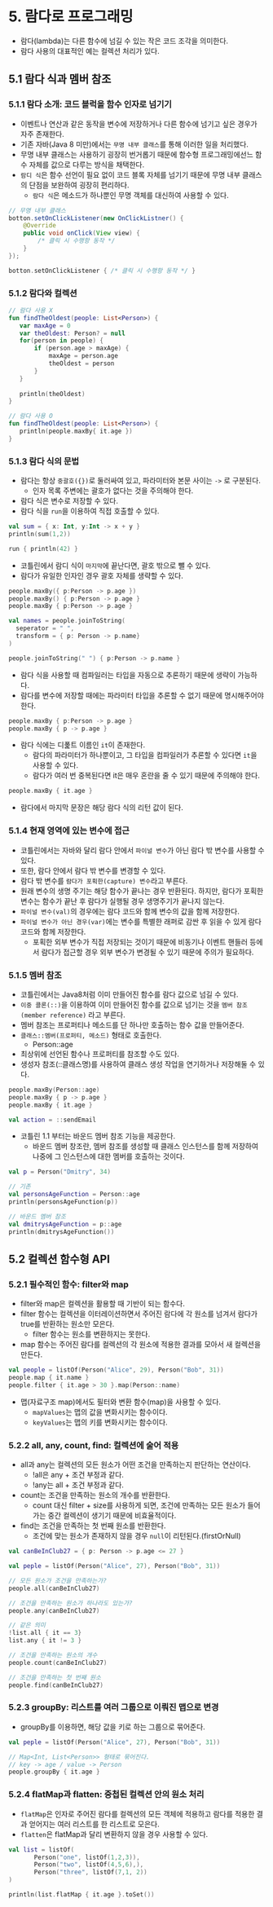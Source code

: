 # 5. 람다로 프로그래밍

- 람다(lambda)는 다른 함수에 넘길 수 있는 작은 코드 조각을 의미한다.
- 람다 사용의 대표적인 예는 컬렉션 처리가 있다.

## 5.1 람다 식과 멤버 참조

### 5.1.1 람다 소개: 코드 블럭을 함수 인자로 넘기기

- 이벤트나 연산과 같은 동작을 변수에 저장하거나 다른 함수에 넘기고 싶은 경우가 자주 존재한다.
- 기존 자바(Java 8 미만)에서는 `무명 내부 클래스`를 통해 이러한 일을 처리했다.
- 무명 내부 클래스는 사용하기 굉장히 번거롭기 때문에 함수형 프로그래밍에선느 함수 자체를 값으로 다루는 방식을 채택한다.
- `람디 식`은 함수 선언이 필요 없이 코드 블록 자체를 넘기기 때문에 무명 내부 클래스의 단점을 보완하여 굉장히 편리하다.
  - `람다 식`은 메소드가 하나뿐인 무명 객체를 대신하여 사용할 수 있다.

```java
// 무명 내부 클래스
botton.setOnClickListener(new OnClickListner() {
    @Override
    public void onClick(View view) {
        /* 클릭 시 수행항 동작 */
    }
});
```

```kotlin
botton.setOnClickListener { /* 클릭 시 수행항 동작 */ }
```

### 5.1.2 람다와 컬렉션

```kotlin
// 람다 사용 X
fun findTheOldest(people: List<Person>) {
   var maxAge = 0
   var theOldest: Person? = null
   for(person in people) {
       if (person.age > maxAge) {
           maxAge = person.age
           theOldest = person
       }
   }
   
   println(theOldest)
}

// 람다 사용 O
fun findTheOldest(people: List<Person>) {
   println(people.maxBy{ it.age })
}
```

### 5.1.3 람다 식의 문법

- 람다는 항상 `중괄호({})`로 둘러싸여 있고, 파라미터와 본문 사이는 `->` 로 구분된다.
  - 인자 목록 주변에는 괄호가 없다는 것을 주의해야 한다.
- 람다 식은 변수로 저장할 수 있다.
- 람다 식을 `run`을 이용하여 직접 호출할 수 있다.

```kotlin
val sum = { x: Int, y:Int -> x + y }
println(sum(1,2))

run { println(42) }
```

- 코틀린에서 람디 식이 `마지막`에 끝난다면, 괄호 밖으로 뺄 수 있다.
- 람다가 유일한 인자인 경우 괄호 자체를 생략할 수 있다.

```kotlin
people.maxBy({ p:Person -> p.age })
people.maxBy() { p:Person -> p.age }
people.maxBy { p:Person -> p.age }

val names = people.joinToString(
  seperator = " ",
  transform = { p: Person -> p.name}
)

people.joinToString(" ") { p:Person -> p.name }
```

- 람다 식을 사용할 때 컴파일러는 타입을 자동으로 추론하기 때문에 생략이 가능하다.
- 람다를 변수에 저장할 때에는 파라미터 타입을 추론할 수 없기 때문에 명시해주어야 한다.

```kotlin
people.maxBy { p:Person -> p.age }
people.maxBy { p -> p.age }
```

- 람다 식에는 디폹트 이름인 `it`이 존재한다.
  - 람다의 파라미터가 하나뿐이고, 그 타입을 컴파일러가 추론할 수 있다면 `it`을 사용할 수 있다.
  - 람다가 여러 번 중복된다면 it은 매우 혼란을 줄 수 있기 때문에 주의해야 한다.

```kotlin
people.maxBy { it.age }
```

- 람다에서 마지막 문장은 해당 람다 식의 리턴 값이 된다.

### 5.1.4 현재 영역에 있는 변수에 접근

- 코틀린에서는 자바와 달리 람다 안에서 `파이널 변수`가 아닌 람다 밖 변수를 사용할 수 있다.
- 또한, 람다 안에서 람다 밖 변수를 변경할 수 있다.
- 람다 밖 변수를 `람다가 포획한(capture) 변수`라고 부른다.
- 원래 변수의 생명 주기는 해당 함수가 끝나는 경우 반환된다. 하지만, 람다가 포획한 변수는 함수가 끝난 후 람다가 실행될 경우 생명주기가 끝나지 않는다.
- `파이널 변수(val)`의 경우에는 람다 코드와 함께 변수의 값을 함께 저장한다.
- `파이널 변수가 아닌 경우(var)`에는 변수를 특별한 래퍼로 감싼 후 읽을 수 있게 람다 코드와 함께 저장한다.
  - 포획한 외부 변수가 직접 저장되는 것이기 때문에 비동기나 이벤트 핸들러 등에서 람다가 접근할 경우 외부 변수가 변경될 수 있기 때문에 주의가 필요하다.

### 5.1.5 멤버 참조

- 코틀린에서는 Java8처럼 이미 만들어진 함수를 람다 값으로 넘길 수 있다.
- `이중 콜론(::)`을 이용하여 이미 만들어진 함수를 값으로 넘기는 것을 `멤버 참조(member reference)` 라고 부른다.
- 멤버 참조는 프로퍼티나 메소드를 단 하나만 호출하는 함수 값을 만들어준다.
- `클래스::멤버(프로퍼티, 메소드)` 형태로 호출한다.
  - Person::age
- 최상위에 선언된 함수나 프로퍼티를 참조할 수도 있다.
- 생성자 참조(::클래스명)를 사용하여 클래스 생성 작업을 연기하거나 저장해둘 수 있다.

```kotlin
people.maxBy(Person::age)
people.maxBy { p -> p.age }
people.maxBy { it.age }

val action = ::sendEmail
```

- 코틀린 1.1 부터는 바운드 멤버 참조 기능을 제공한다.
  - 바운드 멤버 창조란, 멤버 참조를 생성할 때 클래스 인스턴스를 함께 저장하여 나중에 그 인스턴스에 대한 멤버를 호출하는 것이다.

```kotlin
val p = Person("Dmitry", 34)

// 기존
val personsAgeFunction = Person::age
println(personsAgeFunction(p))

// 바운드 멤버 참조
val dmitrysAgeFunction = p::age
println(dmitrysAgeFunction())
```

## 5.2 컬렉션 함수형 API

### 5.2.1 필수적인 함수: filter와 map

- filter와 map은 컬렉션을 활용할 때 기반이 되는 함수다.
- filter 함수는 컬렉션을 이터레이션하면서 주어진 람다에 각 원소를 넘겨서 람다가 true를 반환하는 원소만 모은다.
  - filter 함수는 원소를 변환하지는 못한다.
- map 함수는 주어진 람다를 컬렉션의 각 원소에 적용한 결과를 모아서 새 컬렉션을 만든다.

```kotlin
val people = listOf(Person("Alice", 29), Person("Bob", 31))
people.map { it.name }
people.filter { it.age > 30 }.map(Person::name)
```

- 맵(자료구조 map)에서도 필터와 변환 함수(map)을 사용할 수 있다.
  - `mapValues`는 맵의 값을 변화시키는 함수이다.
  - `keyValues`는 맵의 키를 변화시키는 함수이다.

### 5.2.2 all, any, count, find: 컬렉션에 술어 적용

- all과 any는 컬렉션의 모든 원소가 어떤 조건을 만족하는지 판단하는 연산이다.
  - !all은 any + 조건 부정과 같다.
  - !any는 all + 조건 부정과 같다.
- count는 조건을 만족하는 원소의 개수를 반환한다.
  - count 대신 filter + size를 사용하게 되면, 조건에 만족하는 모든 원소가 들어가는 중간 컬렉션이 생기기 때문에 비효율적이다.
- find는 조건을 만족하는 첫 번째 원소를 반환한다.
  - 조건에 맞는 원소가 존재하지 않을 경우 `null`이 리턴된다.(firstOrNull)

```kotlin
val canBeInClub27 = { p: Person -> p.age <= 27 }

val peple = listOf(Person("Alice", 27), Person("Bob", 31))

// 모든 원소가 조건을 만족하는가?
people.all(canBeInClub27)

// 조건을 만족하는 원소가 하나라도 있는가?
people.any(canBeInClub27)

// 같은 의미
!list.all { it == 3}
list.any { it != 3 }

// 조건을 만족하는 원소의 개수
people.count(canBeInClub27)

// 조건을 만족하는 첫 번째 원소
people.find(canBeInClub27)
```

### 5.2.3 groupBy: 리스트를 여러 그룹으로 이뤄진 맵으로 변경

- groupBy를 이용하면, 해당 값을 키로 하는 그룹으로 묶어준다.

```kotlin
val peple = listOf(Person("Alice", 27), Person("Bob", 31))

// Map<Int, List<Person>> 형태로 묶어진다.
// key -> age / value -> Person
people.groupBy { it.age }
```

### 5.2.4 flatMap과 flatten: 중첩된 컬렉션 안의 원소 처리

- `flatMap`은 인자로 주어진 람다를 컬렉션의 모든 객체에 적용하고 람다를 적용한 결과 얻어지는 여러 리스트를 한 리스트로 모은다.
- `flatten`은 flatMap과 달리 변환하지 않을 경우 사용할 수 있다.

```kotlin
val list = listOf(
       Person("one", listOf(1,2,3)),
       Person("two", listOf(4,5,6),),
       Person("three", listOf(7,1, 2))
)

println(list.flatMap { it.age }.toSet())
```
